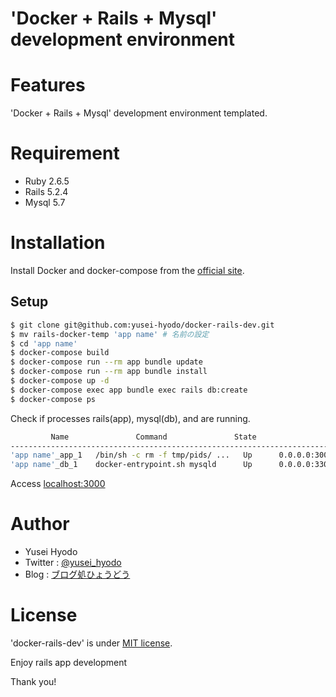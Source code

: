 # 'Docker + Rails + Mysql' development environment

# Features

'Docker + Rails + Mysql' development environment templated.

# Requirement

* Ruby 2.6.5
* Rails 5.2.4
* Mysql 5.7

# Installation

Install Docker and docker-compose from the [official site](https://docs.docker.com/compose/install/).

## Setup

```bash
$ git clone git@github.com:yusei-hyodo/docker-rails-dev.git
$ mv rails-docker-temp 'app name' # 名前の設定
$ cd 'app name'
$ docker-compose build
$ docker-compose run --rm app bundle update
$ docker-compose run --rm app bundle install
$ docker-compose up -d
$ docker-compose exec app bundle exec rails db:create
$ docker-compose ps
```

Check if processes rails(app), mysql(db), and are running.
```bash
         Name               Command               State                 Ports              
---------------------------------------------------------------------------------------------------
'app name'_app_1   /bin/sh -c rm -f tmp/pids/ ...   Up      0.0.0.0:3000->3000/tcp           
'app name'_db_1    docker-entrypoint.sh mysqld      Up      0.0.0.0:3306->3306/tcp, 33060/tcp
```

Access [localhost:3000](https://localhost:3000)

# Author
 
* Yusei Hyodo
* Twitter : [@yusei_hyodo](https://twitter.com/yusei_hyodo)
* Blog : [ブログ処ひょうどう](https://hyodoblog.com)
 
# License
 
'docker-rails-dev' is under [MIT license](https://en.wikipedia.org/wiki/MIT_License).
 
Enjoy rails app development

Thank you!